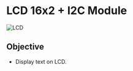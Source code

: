 # LCD 16x2 + I2C Module

![LCD](https://raw.githubusercontent.com/iamgoangle/golf-iot-projects/master/uno/lcd/demo.GIF)

## Objective

- Display text on LCD.
